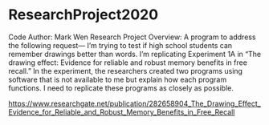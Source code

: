 # ResearchProject2020
Code Author: Mark Wen
Research Project Overview: A program to address the following request—
I’m trying to test if high school students can remember drawings better than words. I’m replicating Experiment 1A in “The drawing effect: Evidence for reliable and robust memory benefits in free recall.” In the experiment, the researchers created two programs using software that is not available to me but explain how each program functions. I need to replicate these programs as closely as possible.

https://www.researchgate.net/publication/282658904_The_Drawing_Effect_Evidence_for_Reliable_and_Robust_Memory_Benefits_in_Free_Recall
